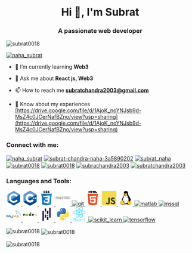 <h1 align="center">Hi 👋, I'm Subrat</h1>
<h3 align="center">A passionate web developer</h3>

<p align="left"> <img src="https://komarev.com/ghpvc/?username=subrat0018&label=Profile%20views&color=0e75b6&style=flat" alt="subrat0018" /> </p>

<p align="left"> <a href="https://twitter.com/naha_subrat" target="blank"><img src="https://img.shields.io/twitter/follow/naha_subrat?logo=twitter&style=for-the-badge" alt="naha_subrat" /></a> </p>

- 🌱 I’m currently learning **Web3**

- 💬 Ask me about **React js, Web3**

- 📫 How to reach me **subratchandra2003@gmail.com**

- 📄 Know about my experiences [https://drive.google.com/file/d/1AjoK_noYNJsb9d-MsZ4c0JCerNafBZno/view?usp=sharing](https://drive.google.com/file/d/1AjoK_noYNJsb9d-MsZ4c0JCerNafBZno/view?usp=sharing)

<h3 align="left">Connect with me:</h3>
<p align="left">
<a href="https://twitter.com/naha_subrat" target="blank"><img align="center" src="https://raw.githubusercontent.com/rahuldkjain/github-profile-readme-generator/master/src/images/icons/Social/twitter.svg" alt="naha_subrat" height="30" width="40" /></a>
<a href="https://linkedin.com/in/subrat-chandra-naha-3a5890202" target="blank"><img align="center" src="https://raw.githubusercontent.com/rahuldkjain/github-profile-readme-generator/master/src/images/icons/Social/linked-in-alt.svg" alt="subrat-chandra-naha-3a5890202" height="30" width="40" /></a>
<a href="https://instagram.com/subrat_naha" target="blank"><img align="center" src="https://raw.githubusercontent.com/rahuldkjain/github-profile-readme-generator/master/src/images/icons/Social/instagram.svg" alt="subrat_naha" height="30" width="40" /></a>
<a href="https://www.codechef.com/users/subrat0018" target="blank"><img align="center" src="https://cdn.jsdelivr.net/npm/simple-icons@3.1.0/icons/codechef.svg" alt="subrat0018" height="30" width="40" /></a>
<a href="https://codeforces.com/profile/subrat0018" target="blank"><img align="center" src="https://raw.githubusercontent.com/rahuldkjain/github-profile-readme-generator/master/src/images/icons/Social/codeforces.svg" alt="subrat0018" height="30" width="40" /></a>
<a href="https://www.hackerearth.com/subrachandra2003" target="blank"><img align="center" src="https://raw.githubusercontent.com/rahuldkjain/github-profile-readme-generator/master/src/images/icons/Social/hackerearth.svg" alt="subrachandra2003" height="30" width="40" /></a>
<a href="https://auth.geeksforgeeks.org/user/subratchandra2003" target="blank"><img align="center" src="https://raw.githubusercontent.com/rahuldkjain/github-profile-readme-generator/master/src/images/icons/Social/geeks-for-geeks.svg" alt="subratchandra2003" height="30" width="40" /></a>
</p>

<h3 align="left">Languages and Tools:</h3>
<p align="left"> <a href="https://www.cprogramming.com/" target="_blank" rel="noreferrer"> <img src="https://raw.githubusercontent.com/devicons/devicon/master/icons/c/c-original.svg" alt="c" width="40" height="40"/> </a> <a href="https://www.w3schools.com/cpp/" target="_blank" rel="noreferrer"> <img src="https://raw.githubusercontent.com/devicons/devicon/master/icons/cplusplus/cplusplus-original.svg" alt="cplusplus" width="40" height="40"/> </a> <a href="https://www.w3schools.com/css/" target="_blank" rel="noreferrer"> <img src="https://raw.githubusercontent.com/devicons/devicon/master/icons/css3/css3-original-wordmark.svg" alt="css3" width="40" height="40"/> </a> <a href="https://expressjs.com" target="_blank" rel="noreferrer"> <img src="https://raw.githubusercontent.com/devicons/devicon/master/icons/express/express-original-wordmark.svg" alt="express" width="40" height="40"/> </a> <a href="https://git-scm.com/" target="_blank" rel="noreferrer"> <img src="https://www.vectorlogo.zone/logos/git-scm/git-scm-icon.svg" alt="git" width="40" height="40"/> </a> <a href="https://www.w3.org/html/" target="_blank" rel="noreferrer"> <img src="https://raw.githubusercontent.com/devicons/devicon/master/icons/html5/html5-original-wordmark.svg" alt="html5" width="40" height="40"/> </a> <a href="https://developer.mozilla.org/en-US/docs/Web/JavaScript" target="_blank" rel="noreferrer"> <img src="https://raw.githubusercontent.com/devicons/devicon/master/icons/javascript/javascript-original.svg" alt="javascript" width="40" height="40"/> </a> <a href="https://www.linux.org/" target="_blank" rel="noreferrer"> <img src="https://raw.githubusercontent.com/devicons/devicon/master/icons/linux/linux-original.svg" alt="linux" width="40" height="40"/> </a> <a href="https://www.mathworks.com/" target="_blank" rel="noreferrer"> <img src="https://upload.wikimedia.org/wikipedia/commons/2/21/Matlab_Logo.png" alt="matlab" width="40" height="40"/> </a> <a href="https://www.microsoft.com/en-us/sql-server" target="_blank" rel="noreferrer"> <img src="https://www.svgrepo.com/show/303229/microsoft-sql-server-logo.svg" alt="mssql" width="40" height="40"/> </a> <a href="https://www.mysql.com/" target="_blank" rel="noreferrer"> <img src="https://raw.githubusercontent.com/devicons/devicon/master/icons/mysql/mysql-original-wordmark.svg" alt="mysql" width="40" height="40"/> </a> <a href="https://nodejs.org" target="_blank" rel="noreferrer"> <img src="https://raw.githubusercontent.com/devicons/devicon/master/icons/nodejs/nodejs-original-wordmark.svg" alt="nodejs" width="40" height="40"/> </a> <a href="https://pandas.pydata.org/" target="_blank" rel="noreferrer"> <img src="https://raw.githubusercontent.com/devicons/devicon/2ae2a900d2f041da66e950e4d48052658d850630/icons/pandas/pandas-original.svg" alt="pandas" width="40" height="40"/> </a> <a href="https://www.python.org" target="_blank" rel="noreferrer"> <img src="https://raw.githubusercontent.com/devicons/devicon/master/icons/python/python-original.svg" alt="python" width="40" height="40"/> </a> <a href="https://reactjs.org/" target="_blank" rel="noreferrer"> <img src="https://raw.githubusercontent.com/devicons/devicon/master/icons/react/react-original-wordmark.svg" alt="react" width="40" height="40"/> </a> <a href="https://scikit-learn.org/" target="_blank" rel="noreferrer"> <img src="https://upload.wikimedia.org/wikipedia/commons/0/05/Scikit_learn_logo_small.svg" alt="scikit_learn" width="40" height="40"/> </a> <a href="https://www.tensorflow.org" target="_blank" rel="noreferrer"> <img src="https://www.vectorlogo.zone/logos/tensorflow/tensorflow-icon.svg" alt="tensorflow" width="40" height="40"/> </a> </p>

<p><img align="left" src="https://github-readme-stats.vercel.app/api/top-langs?username=subrat0018&show_icons=true&locale=en&layout=compact" alt="subrat0018" /></p>

<p>&nbsp;<img align="center" src="https://github-readme-stats.vercel.app/api?username=subrat0018&show_icons=true&locale=en" alt="subrat0018" /></p>

<p><img align="center" src="https://github-readme-streak-stats.herokuapp.com/?user=subrat0018&" alt="subrat0018" /></p>
